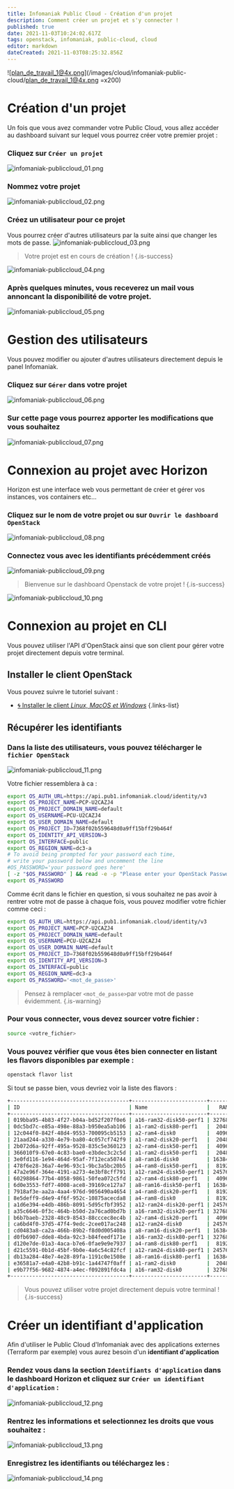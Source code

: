 ```yaml
---
title: Infomaniak Public Cloud - Création d'un projet
description: Comment créer un projet et s'y connecter !
published: true
date: 2021-11-03T10:24:02.617Z
tags: openstack, infomaniak, public-cloud, cloud
editor: markdown
dateCreated: 2021-11-03T08:25:32.856Z
---
```


![plan_de_travail_1@4x.png](/images/cloud/infomaniak-public-cloud/plan_de_travail_1@4x.png =x200)
# Création d'un projet
Un fois que vous avez commander votre Public Cloud, vous allez accéder au dashboard suivant sur lequel vous pourrez créer votre premier projet :
### Cliquez sur `Créer un projet`
![infomaniak-publiccloud_01.png](/images/cloud/infomaniak-public-cloud/1/infomaniak-publiccloud_01.png)
### Nommez votre projet
![infomaniak-publiccloud_02.png](/images/cloud/infomaniak-public-cloud/1/infomaniak-publiccloud_02.png)
### Créez un utilisateur pour ce projet
Vous pourrez créer d'autres utilisateurs par la suite ainsi que changer les mots de passe.
![infomaniak-publiccloud_03.png](/images/cloud/infomaniak-public-cloud/1/infomaniak-publiccloud_03.png)

> Votre projet est en cours de création !
{.is-success}

![infomaniak-publiccloud_04.png](/images/cloud/infomaniak-public-cloud/1/infomaniak-publiccloud_04.png)
### Après quelques minutes, vous receverez un mail vous annoncant la disponibilité de votre projet.
![infomaniak-publiccloud_05.png](/images/cloud/infomaniak-public-cloud/1/infomaniak-publiccloud_05.png)

# Gestion des utilisateurs
Vous pouvez modifier ou ajouter d'autres utilisateurs directement depuis le panel Infomaniak.
### Cliquez sur `Gérer` dans votre projet 
![infomaniak-publiccloud_06.png](/images/cloud/infomaniak-public-cloud/1/infomaniak-publiccloud_06.png)
### Sur cette page vous pourrez apporter les modifications que vous souhaitez
![infomaniak-publiccloud_07.png](/images/cloud/infomaniak-public-cloud/1/infomaniak-publiccloud_07.png)

# Connexion au projet avec Horizon
Horizon est une interface web vous permettant de créer et gérer vos instances, vos containers etc...
### Cliquez sur le nom de votre projet ou sur `Ouvrir le dashboard OpenStack`
![infomaniak-publiccloud_08.png](/images/cloud/infomaniak-public-cloud/1/infomaniak-publiccloud_08.png)
### Connectez vous avec les identifiants précédemment créés
![infomaniak-publiccloud_09.png](/images/cloud/infomaniak-public-cloud/1/infomaniak-publiccloud_09.png)

> Bienvenue sur le dashboard Openstack de votre projet !
{.is-success}

![infomaniak-publiccloud_10.png](/images/cloud/infomaniak-public-cloud/1/infomaniak-publiccloud_10.png)

# Connexion au projet en CLI
Vous pouvez utiliser l'API d'OpenStack ainsi que son client pour gérer votre projet directement depuis votre terminal.
## Installer le client OpenStack
Vous pouvez suivre le tutoriel suivant : 
- [🌀 Installer le client *Linux, MacOS et Windows*](/Cloud/OpenStack/Installation)
{.links-list}
## Récupérer les identifiants
### Dans la liste des utilisateurs, vous pouvez télécharger le `fichier OpenStack`
![infomaniak-publiccloud_11.png](/images/cloud/infomaniak-public-cloud/1/infomaniak-publiccloud_11.png)

Votre fichier ressemblera à ca :
```bash
export OS_AUTH_URL=https://api.pub1.infomaniak.cloud/identity/v3
export OS_PROJECT_NAME=PCP-U2CAZJ4
export OS_PROJECT_DOMAIN_NAME=default
export OS_USERNAME=PCU-U2CAZJ4
export OS_USER_DOMAIN_NAME=default
export OS_PROJECT_ID=7368f02b559648d0a9ff15bff29b464f
export OS_IDENTITY_API_VERSION=3
export OS_INTERFACE=public
export OS_REGION_NAME=dc3-a
# To avoid being prompted for your password each time,
# write your password below and uncomment the line
#OS_PASSWORD='your password goes here'
[ -z "$OS_PASSWORD" ] && read -e -p "Please enter your OpenStack Password for project $OS_PROJECT_NAME as user $OS_USERNAME: " OS_PASSWORD
export OS_PASSWORD
```
Comme écrit dans le fichier en question, si vous souhaitez ne pas avoir à rentrer votre mot de passe à chaque fois, vous pouvez modifier votre fichier comme ceci :
```bash
export OS_AUTH_URL=https://api.pub1.infomaniak.cloud/identity/v3
export OS_PROJECT_NAME=PCP-U2CAZJ4
export OS_PROJECT_DOMAIN_NAME=default
export OS_USERNAME=PCU-U2CAZJ4
export OS_USER_DOMAIN_NAME=default
export OS_PROJECT_ID=7368f02b559648d0a9ff15bff29b464f
export OS_IDENTITY_API_VERSION=3
export OS_INTERFACE=public
export OS_REGION_NAME=dc3-a
export OS_PASSWORD='<mot_de_passe>'
```
> Pensez à remplacer `<mot_de_passe>`par votre mot de passe évidemment.
{.is-warning}

### Pour vous connecter, vous devez sourcer votre fichier :
```bash
source <votre_fichier>
```

### Vous pouvez vérifier que vous êtes bien connecter en listant les flavors disponibles par exemple :
```bash
openstack flavor list
```
Si tout se passe bien, vous devriez voir la liste des flavors :
```bash
+--------------------------------------+------------------------+-------+------+-----------+-------+-----------+
| ID                                   | Name                   |   RAM | Disk | Ephemeral | VCPUs | Is Public |
+--------------------------------------+------------------------+-------+------+-----------+-------+-----------+
| 019bba95-4b83-4f27-b04a-bd52f207f0e6 | a16-ram32-disk50-perf1 | 32768 |   50 |         0 |    16 | True      |
| 0dc5bd7c-e85a-498e-88a3-b950ea5ab106 | a1-ram2-disk80-perf1   |  2048 |   80 |         0 |     1 | True      |
| 12c044f0-842f-48d4-9553-700095cb5153 | a2-ram4-disk0          |  4096 |    0 |         0 |     2 | True      |
| 21aad244-a330-4e79-ba80-4c057cf742f9 | a1-ram2-disk20-perf1   |  2048 |   20 |         0 |     1 | True      |
| 2b072d6a-92ff-495a-9528-835c5e360123 | a2-ram4-disk50-perf1   |  4096 |   50 |         0 |     2 | True      |
| 366010f9-67e0-4c83-bae0-e3bdec3c2c5d | a1-ram2-disk50-perf1   |  2048 |   50 |         0 |     1 | True      |
| 3e0fd116-1e94-464d-95af-7f12eca50744 | a8-ram16-disk0         | 16384 |    0 |         0 |     8 | True      |
| 478f6e28-36a7-4e96-93c1-9bc3a5bc20b5 | a4-ram8-disk50-perf1   |  8192 |   50 |         0 |     4 | True      |
| 47a2e96f-364e-4191-a273-4e3bf8cff791 | a12-ram24-disk50-perf1 | 24576 |   50 |         0 |    12 | True      |
| 60298864-77b4-4058-9861-50fea072c5fd | a2-ram4-disk80-perf1   |  4096 |   80 |         0 |     2 | True      |
| 6d0e3553-fdf7-4008-ace8-39169ce127a7 | a8-ram16-disk50-perf1  | 16384 |   50 |         0 |     8 | True      |
| 7918af3e-aa2a-4aa4-976d-9056490a4654 | a4-ram8-disk20-perf1   |  8192 |   20 |         0 |     4 | True      |
| 8e5deff9-d4e9-4f6f-952c-10875acecda8 | a4-ram8-disk0          |  8192 |    0 |         0 |     4 | True      |
| a1d6e394-e4db-486b-8091-5d95cfbf3952 | a12-ram24-disk20-perf1 | 24576 |   20 |         0 |    12 | True      |
| a35c6646-0f3c-464b-b50d-2a76cad0bd7b | a16-ram32-disk20-perf1 | 32768 |   20 |         0 |    16 | True      |
| b6b7baeb-2328-48c9-8543-88cccec8ec4b | a2-ram4-disk20-perf1   |  4096 |   20 |         0 |     2 | True      |
| ca6bd4f0-37d5-47f4-9edc-2cee017ac248 | a12-ram24-disk0        | 24576 |    0 |         0 |    12 | True      |
| cd0483a8-ca2a-466b-89b2-f8d0d005408a | a8-ram16-disk20-perf1  | 16384 |   20 |         0 |     8 | True      |
| d0fb6907-dde8-4bda-92c3-b84feedf171e | a16-ram32-disk80-perf1 | 32768 |   80 |         0 |    16 | True      |
| d120e7de-01a3-4aca-b7e6-0fae9e9e7937 | a4-ram8-disk80-perf1   |  8192 |   80 |         0 |     4 | True      |
| d21c5591-0b1d-45bf-9b0e-4a6c54c82fcf | a12-ram24-disk80-perf1 | 24576 |   80 |         0 |    12 | True      |
| db13a284-48e7-4e28-89fa-1191c0e1508e | a8-ram16-disk80-perf1  | 16384 |   80 |         0 |     8 | True      |
| e36581a7-e4a0-42b8-b91c-1a44747f0aff | a1-ram2-disk0          |  2048 |    0 |         0 |     1 | True      |
| e9b77f56-9682-4874-a4ec-f092891fdc4a | a16-ram32-disk0        | 32768 |    0 |         0 |    16 | True      |
+--------------------------------------+------------------------+-------+------+-----------+-------+-----------+
```

> Vous pouvez utiliser votre projet directement depuis votre terminal !
{.is-success}
# Créer un identifiant d'application
Afin d'utiliser le Public Cloud d'Infomaniak avec des applications externes (Terraform par exemple) vous aurez besoin d'un **identifiant d'application**

### Rendez vous dans la section `Identifiants d'application` dans le dashboard Horizon et cliquez sur `Créer un identifiant d'application` :
![infomaniak-publiccloud_12.png](/images/cloud/infomaniak-public-cloud/1/infomaniak-publiccloud_12.png)
### Rentrez les informations et selectionnez les droits que vous souhaitez :
![infomaniak-publiccloud_13.png](/images/cloud/infomaniak-public-cloud/1/infomaniak-publiccloud_13.png)
### Enregistrez les identifiants ou téléchargez les :
![infomaniak-publiccloud_14.png](/images/cloud/infomaniak-public-cloud/1/infomaniak-publiccloud_14.png)